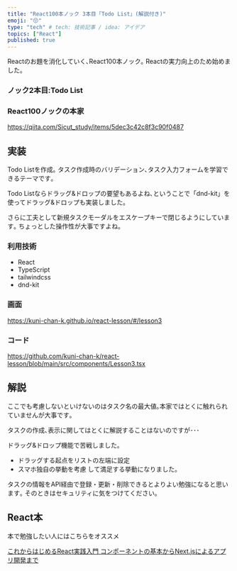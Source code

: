 ```yaml
---
title: "React100本ノック 3本目「Todo List」(解説付き)"
emoji: "😚"
type: "tech" # tech: 技術記事 / idea: アイデア
topics: ["React"]
published: true
---
```


Reactのお題を消化していく､React100本ノック｡
Reactの実力向上のため始めました｡

### ノック2本目:Todo List
### React100ノックの本家
https://qiita.com/Sicut_study/items/5dec3c42c8f3c90f0487


## 実装
Todo Listを作成｡
タスク作成時のバリデーション､タスク入力フォームを学習できるテーマです｡

Todo Listならドラッグ&ドロップの要望もあるよね､ということで「dnd-kit」を使ってドラッグ&ドロップも実装しました｡

さらに工夫として新規タスクモーダルをエスケープキーで閉じるようにしています｡
ちょっとした操作性が大事ですよね｡

### 利用技術
- React
- TypeScript
- tailwindcss
- dnd-kit

### 画面
https://kuni-chan-k.github.io/react-lesson/#/lesson3

### コード
https://github.com/kuni-chan-k/react-lesson/blob/main/src/components/Lesson3.tsx

## 解説
ここでも考慮しないといけないのはタスク名の最大値｡本家ではとくに触れられていませんが大事です｡

タスクの作成､表示に関してはとくに解説することはないのですが･･･

ドラッグ&ドロップ機能で苦戦しました｡
- ドラッグする起点をリストの左端に設定
- スマホ独自の挙動を考慮
して満足する挙動になりました｡

タスクの情報をAPI経由で登録・更新・削除できるとよりよい勉強になると思います｡
そのときはセキュリティに気をつけてください｡

## React本
本で勉強したい人にはこちらをオススメ

[これからはじめるReact実践入門 コンポーネントの基本からNext.jsによるアプリ開発まで](https://amzn.to/3KNrMwE)